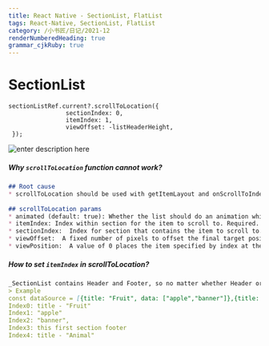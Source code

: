 ```yaml
---
title: React Native - SectionList, FlatList
tags: React-Native, SectionList, FlatList
category: /小书匠/日记/2021-12
renderNumberedHeading: true
grammar_cjkRuby: true
---
```


# SectionList
```
sectionListRef.current?.scrollToLocation({
                sectionIndex: 0,
                itemIndex: 1,
                viewOffset: -listHeaderHeight,
 });
```
![enter description here](https://raw.githubusercontent.com/JessieLau-CT/images/main/小书匠/1639464471249.png)


##### Why `scrollToLocation` function cannot work?
```markdown
## Root cause
* scrollToLocation should be used with getItemLayout and onScrollToIndexFailed, otherwise it cannot scroll to locations outside the render window.
  
## scrollToLocation params
* animated (default: true): Whether the list should do an animation while scrolling
* itemIndex: Index within section for the item to scroll to. Required.
* sectionIndex:  Index for section that contains the item to scroll to. Required.
* viewOffset:  A fixed number of pixels to offset the final target position, e.g. to compensate for sticky headers.
* viewPosition:  A value of 0 places the item specified by index at the top, 1 at the bottom, and 0.5 centered in the middle.
```

##### How to set `itemIndex` in scrollToLocation?
```markdown
_SectionList contains Header and Footer, so no matter whether Header or Footor has been set. We should also count it._
> Example
const dataSource = [{title: "Fruit", data: ["apple","banner"]},{title: "Animal", data: ["panda","pig"]}]
Index0: title - "Fruit"
Index1: "apple"
Index2: "banner",
Index3: this first section footer
Index4: title - "Animal"
```
